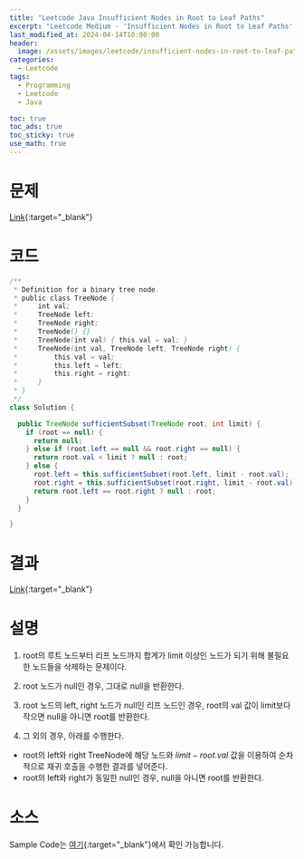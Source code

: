 ```yaml
---
title: "Leetcode Java Insufficient Nodes in Root to Leaf Paths"
excerpt: "Leetcode Medium - 'Insufficient Nodes in Root to Leaf Paths' 문제 Java 풀이"
last_modified_at: 2024-04-14T10:00:00
header:
  image: /assets/images/leetcode/insufficient-nodes-in-root-to-leaf-paths.png
categories:
  - Leetcode
tags:
  - Programming
  - Leetcode
  - Java

toc: true
toc_ads: true
toc_sticky: true
use_math: true
---
```

# 문제
[Link](https://leetcode.com/problems/insufficient-nodes-in-root-to-leaf-paths/){:target="_blank"}

# 코드
```java
/**
 * Definition for a binary tree node.
 * public class TreeNode {
 *     int val;
 *     TreeNode left;
 *     TreeNode right;
 *     TreeNode() {}
 *     TreeNode(int val) { this.val = val; }
 *     TreeNode(int val, TreeNode left, TreeNode right) {
 *         this.val = val;
 *         this.left = left;
 *         this.right = right;
 *     }
 * }
 */
class Solution {

  public TreeNode sufficientSubset(TreeNode root, int limit) {
    if (root == null) {
      return null;
    } else if (root.left == null && root.right == null) {
      return root.val < limit ? null : root;
    } else {
      root.left = this.sufficientSubset(root.left, limit - root.val);
      root.right = this.sufficientSubset(root.right, limit - root.val);
      return root.left == root.right ? null : root;
    }
  }

}
```

# 결과
[Link](https://leetcode.com/problems/insufficient-nodes-in-root-to-leaf-paths/submissions/1231664484/){:target="_blank"}

# 설명
1. root의 루트 노드부터 리프 노드까지 합계가 limit 이상인 노드가 되기 위해 불필요한 노드들을 삭제하는 문제이다.

2. root 노드가 null인 경우, 그대로 null을 반환한다.

3. root 노드의 left, right 노드가 null인 리프 노드인 경우, root의 val 값이 limit보다 작으면 null을 아니면 root를 반환한다.

4. 그 외의 경우, 아래를 수행한다.
- root의 left와 right TreeNode에 해당 노드와 $limit - root.val$ 값을 이용하여 순차적으로 재귀 호출을 수행한 결과를 넣어준다.
- root의 left와 right가 동일한 null인 경우, null을 아니면 root를 반환한다.

# 소스
Sample Code는 [여기](https://github.com/GracefulSoul/leetcode/blob/master/src/main/java/gracefulsoul/problems/InsufficientNodesInRootToLeafPaths.java){:target="_blank"}에서 확인 가능합니다.
